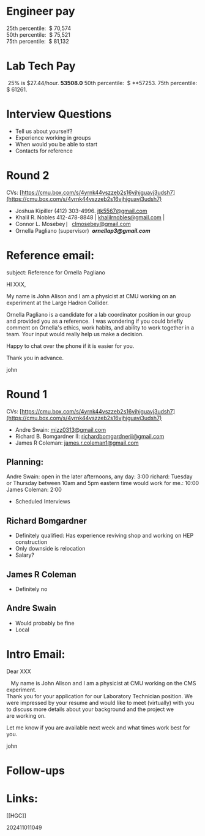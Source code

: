 
# Engineer pay
25th percentile:  $ 70,574  
50th percentile:  $ 75,521  
75th percentile:  $ 81,132

# Lab Tech Pay
 25% is $27.44/hour. **53508.0**
 50th percentile:  $ **57253.
75th percentile:  $ 61261.

# Interview Questions

- Tell us about yourself?
- Experience working in groups 
- When would you be able to start
- Contacts for reference 

# Round 2

CVs: [https://cmu.box.com/s/4yrnk44vszzeb2s16vjhjguavj3udsh7](https://cmu.box.com/s/4yrnk44vszzeb2s16vjhjguavj3udsh7)
- Joshua Kipiller (412) 303-4996. jtk5567@gmail.com  
- Khalil R. Nobles  412-478-8848 | khalilrnobles@gmail.com |  
- Connor L. Mosebey  ⎸clmosebey@gmail.com
- Ornella Pagliano (supervisor)  **_ornellap3@gmail.com_**


# Reference email:

subject: Reference for Ornella Pagliano

HI XXX,

My name is John Alison and I am a physicist at CMU working on an experiment at the Large Hadron Collider. 

Ornella Pagliano is a candidate for a lab coordinator position in our group and provided you as a reference.  I was wondering if you could briefly comment on Ornella's ethics, work habits, and ability to work together in a team. Your input would really help us make a decision. 

Happy to chat over the phone if it is easier for you. 

Thank you in advance.

john

# Round 1

CVs: [https://cmu.box.com/s/4yrnk44vszzeb2s16vjhjguavj3udsh7](https://cmu.box.com/s/4yrnk44vszzeb2s16vjhjguavj3udsh7)
- Andre Swain: mizz0313@gmail.com
- Richard B. Bomgardner II: richardbomgardnerii@gmail.com
- James R Coleman: james.r.coleman1@gmail.com 

## Planning:
Andre Swain: open in the later afternoons, any day:  3:00
richard: Tuesday or Thursday between 10am and 5pm eastern time would work for me.: 10:00
James Coleman: 2:00

- Scheduled Interviews

## Richard Bomgardner
- Definitely qualified:  Has experience reviving shop and working on HEP construction
- Only downside is relocation 
- Salary?

## James R Coleman
- Definitely no

## Andre Swain
- Would probably be fine
- Local 




# Intro Email: 
Dear XXX

  
   My name is John Alison and I am a physicist at CMU working on the CMS experiment.  
Thank you for your application for our Laboratory Technician position. We were impressed by your resume and would like to meet (virtually) with you to discuss more details about your background and the project we are working on. 

  
Let me know if you are available next week and what times work best for you. 

  

john



# Follow-ups


# Links: 
[[HGC]]


202411011049
